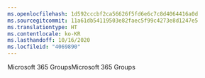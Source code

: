 ```yaml
---
ms.openlocfilehash: 1d592cccbf2ca56626f5fd6e6c7c8d4064416a0d
ms.sourcegitcommit: 11a61db54119503e82faec5f99c4273e8d1247e5
ms.translationtype: HT
ms.contentlocale: ko-KR
ms.lasthandoff: 10/16/2020
ms.locfileid: "4069890"
---
```

<span data-ttu-id="419d2-101">Microsoft 365 Groups</span><span class="sxs-lookup"><span data-stu-id="419d2-101">Microsoft 365 Groups</span></span>